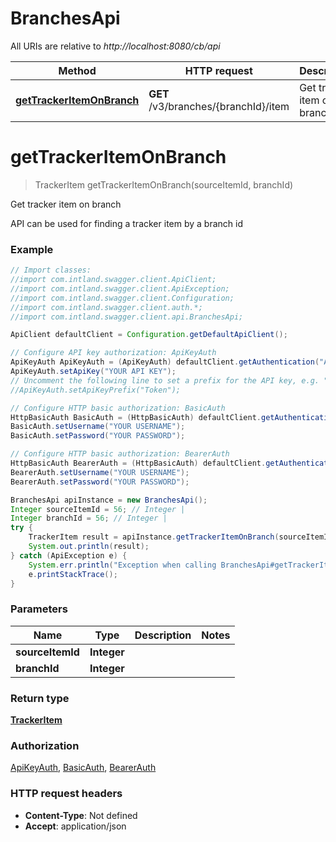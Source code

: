 # BranchesApi

All URIs are relative to *http://localhost:8080/cb/api*

Method | HTTP request | Description
------------- | ------------- | -------------
[**getTrackerItemOnBranch**](BranchesApi.md#getTrackerItemOnBranch) | **GET** /v3/branches/{branchId}/item | Get tracker item on branch


<a name="getTrackerItemOnBranch"></a>
# **getTrackerItemOnBranch**
> TrackerItem getTrackerItemOnBranch(sourceItemId, branchId)

Get tracker item on branch

API can be used for finding a tracker item by a branch id

### Example
```java
// Import classes:
//import com.intland.swagger.client.ApiClient;
//import com.intland.swagger.client.ApiException;
//import com.intland.swagger.client.Configuration;
//import com.intland.swagger.client.auth.*;
//import com.intland.swagger.client.api.BranchesApi;

ApiClient defaultClient = Configuration.getDefaultApiClient();

// Configure API key authorization: ApiKeyAuth
ApiKeyAuth ApiKeyAuth = (ApiKeyAuth) defaultClient.getAuthentication("ApiKeyAuth");
ApiKeyAuth.setApiKey("YOUR API KEY");
// Uncomment the following line to set a prefix for the API key, e.g. "Token" (defaults to null)
//ApiKeyAuth.setApiKeyPrefix("Token");

// Configure HTTP basic authorization: BasicAuth
HttpBasicAuth BasicAuth = (HttpBasicAuth) defaultClient.getAuthentication("BasicAuth");
BasicAuth.setUsername("YOUR USERNAME");
BasicAuth.setPassword("YOUR PASSWORD");

// Configure HTTP basic authorization: BearerAuth
HttpBasicAuth BearerAuth = (HttpBasicAuth) defaultClient.getAuthentication("BearerAuth");
BearerAuth.setUsername("YOUR USERNAME");
BearerAuth.setPassword("YOUR PASSWORD");

BranchesApi apiInstance = new BranchesApi();
Integer sourceItemId = 56; // Integer | 
Integer branchId = 56; // Integer | 
try {
    TrackerItem result = apiInstance.getTrackerItemOnBranch(sourceItemId, branchId);
    System.out.println(result);
} catch (ApiException e) {
    System.err.println("Exception when calling BranchesApi#getTrackerItemOnBranch");
    e.printStackTrace();
}
```

### Parameters

Name | Type | Description  | Notes
------------- | ------------- | ------------- | -------------
 **sourceItemId** | **Integer**|  |
 **branchId** | **Integer**|  |

### Return type

[**TrackerItem**](TrackerItem.md)

### Authorization

[ApiKeyAuth](../README.md#ApiKeyAuth), [BasicAuth](../README.md#BasicAuth), [BearerAuth](../README.md#BearerAuth)

### HTTP request headers

 - **Content-Type**: Not defined
 - **Accept**: application/json

